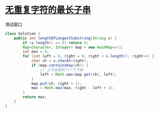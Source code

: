 # [无重复字符的最长子串](https://leetcode-cn.com/problems/longest-substring-without-repeating-characters/)

滑动窗口

```java
class Solution {
    public int lengthOfLongestSubstring(String s) {
        if (s.length() == 0) return 0;
        Map<Character, Integer> map = new HashMap<>();
        int max = 0;
        for (int left = 0, right = 0; right < s.length(); right++) {
            char ch = s.charAt(right);
            if (map.containsKey(ch)) {
                // 上次出现的下一个下标
                left = Math.max(map.get(ch), left);
            }
            map.put(ch, right + 1);
            max = Math.max(max, right - left + 1);
        }
        return max;
    }
}
```
